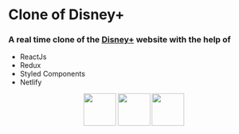 # Clone of Disney+

### A real time clone of the <a href="https://disneyplus.com">Disney+</a> website with the help of

- ReactJs
- Redux
- Styled Components
- Netlify

<p align="center">
  <img src="https://github.com/tharun0120/tharun0120/blob/main/logos/react.svg" width="65" height="65"/>
  <img src="https://github.com/tharun0120/tharun0120/blob/main/logos/nodejs.svg" width="65" height="65"/>
  <img src="https://github.com/tharun0120/tharun0120/blob/main/logos/firebase.svg" width="65" height="65"/>
</p>
